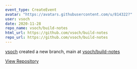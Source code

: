 ```yaml
---
event_type: CreateEvent
avatar: "https://avatars.githubusercontent.com/u/814322?"
user: vsoch
date: 2020-11-28
repo_name: vsoch/build-notes
html_url: https://github.com/vsoch/build-notes
repo_url: https://github.com/vsoch/build-notes
---
```


<a href='https://github.com/vsoch' target='_blank'>vsoch</a> created a new branch, main at <a href='https://github.com/vsoch/build-notes' target='_blank'>vsoch/build-notes</a>

<a href='https://github.com/vsoch/build-notes' target='_blank'>View Repository</a>